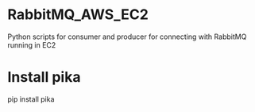 # RabbitMQ_AWS_EC2
Python scripts for consumer and producer  for connecting with RabbitMQ running in EC2

# Install pika
pip install pika
